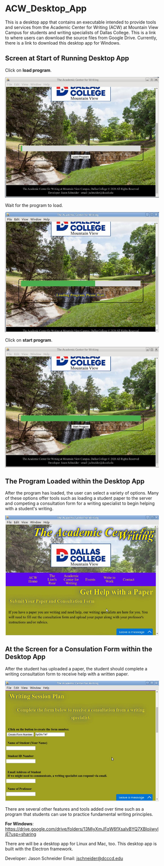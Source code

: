 # ACW_Desktop_App
This is a desktop app that contains an executable intended to provide tools and services from the Academic Center for Writing (ACW) at Mountain View Campus for students and writing specialists of Dallas College. This is a link to where users can download the source files from Google Drive. Currently, there is a link to download this desktop app for Windows.

<h2>Screen at Start of Running Desktop App</h2>
<p>Click on <strong>load program</strong>.</p>
<img src="https://raw.githubusercontent.com/JasonScottSchneider/ACW_Desktop_App/master/1.jpg" />
<p>Wait for the program to load.</p>
<img src="https://raw.githubusercontent.com/JasonScottSchneider/ACW_Desktop_App/master/2.jpg" />
<p>Click on <strong>start program</strong>.</p>
<img src="https://raw.githubusercontent.com/JasonScottSchneider/ACW_Desktop_App/master/3.jpg" />
<br>
<h2>The Program Loaded within the Desktop App</h2>
<p>After the program has loaded, the user can select a variety of options. Many of these options offer tools such as loading a student paper to the server and competing a consultation form for a writing specialist to begin helping with a student's writing.</p>
<img src="https://raw.githubusercontent.com/JasonScottSchneider/ACW_Desktop_App/master/4.jpg" />
<br>
<h2>At the Screen for a Consulation Form within the Desktop App</h2>
<p>After the student has uploaded a paper, the student should complete a writing consultation form to receive help with a written paper.</p>
<img src="https://raw.githubusercontent.com/JasonScottSchneider/ACW_Desktop_App/master/5.jpg" />
<br>
<p>There are several other features and tools added over time such as a program that students can use to practice fundamental writing principles.</p>

<strong>For Windows</strong>:
https://drive.google.com/drive/folders/13MiyXmJFqW6fXsalvBYQ7XBIoiiwyljE?usp=sharing

<p>There are will be a desktop app for Linux and Mac, too. This desktop app is built with the Electron framework.</p>

Developer: Jason Schneider
Email: jschneider@dcccd.edu
